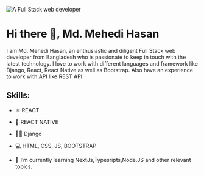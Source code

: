 
![A Full Stack web developer](https://arturssmirnovs.github.io/github-profile-readme-generator/images/banner.png)

# Hi there 👋,  Md. Mehedi Hasan
I am Md. Mehedi Hasan, an enthusiastic and diligent  Full Stack web developer from Bangladesh who is passionate to keep in touch with the latest technology. I love to work with different languages and framework like Django, React, React Native as well as Bootstrap. Also have an experience to work with API like REST API.

## Skills:
- ⚛ REACT
- 📱 REACT NATIVE
- 👩‍💻 Django
- 💻 HTML, CSS, JS, BOOTSTRAP

- 🌱 I’m currently learning NextJs,Typesripts,Node.JS and other relevant topics. 




